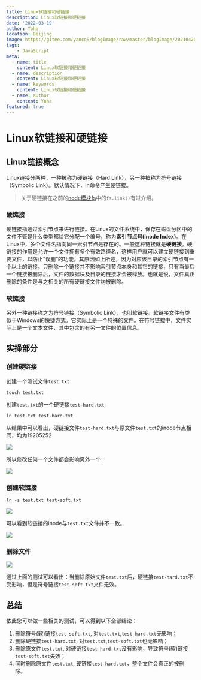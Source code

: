 ```yaml
---
title: Linux软链接和硬链接
description: Linux软链接和硬链接
date: '2022-03-19'
author: Yoha
location: Beijing
image: https://gitee.com/yancqS/blogImage/raw/master/blogImage/20210420224048.jpeg
tags:
    - JavaScript
meta:
  - name: title
    content: Linux软链接和硬链接
  - name: description
    content: Linux软链接和硬链接
  - name: keywords
    content: Linux软链接和硬链接
  - name: author
    content: Yoha
featured: true
---
```

# Linux软链接和硬链接

## Linux链接概念

Linux链接分两种，一种被称为硬链接（Hard Link），另一种被称为符号链接（Symbolic Link）。默认情况下，ln命令产生硬链接。

> 关于硬链接在之前的[node模块fs](https://yancqs.github.io/blog/2020/05/08/node-fs/)中的`fs.link()`有过介绍。

### 硬链接

硬链接指通过索引节点来进行链接。在Linux的文件系统中，保存在磁盘分区中的文件不管是什么类型都给它分配一个编号，称为**索引节点号(Inode Index)**。在Linux中，多个文件名指向同一索引节点是存在的。一般这种链接就是**硬链接**。硬链接的作用是允许一个文件拥有多个有效路径名，这样用户就可以建立硬链接到重要文件，以防止“误删”的功能。其原因如上所述，因为对应该目录的索引节点有一个以上的链接。只删除一个链接并不影响索引节点本身和其它的链接，只有当最后一个链接被删除后，文件的数据块及目录的链接才会被释放。也就是说，文件真正删除的条件是与之相关的所有硬链接文件均被删除。

### 软链接

另外一种链接称之为符号链接（Symbolic Link），也叫软链接。软链接文件有类似于Windows的快捷方式。它实际上是一个特殊的文件。在符号链接中，文件实际上是一个文本文件，其中包含的有另一文件的位置信息。

## 实操部分

### 创建硬链接

创建一个测试文件`test.txt`

```shell
touch test.txt
```

创建`test.txt`的一个硬链接`test-hard.txt`:

```shell
ln test.txt test-hard.txt
```

从结果中可以看出，硬链接文件`test-hard.txt`与原文件`test.txt`的inode节点相同，均为19205252

![](https://gitee.com/yancqS/blogImage/raw/master/blogImage/20220319204935.png)

所以修改任何一个文件都会影响另外一个：

![](https://gitee.com/yancqS/blogImage/raw/master/blogImage/20220319205209.png)

### 创建软链接

```shell
ln -s test.txt test-soft.txt
```

![](https://gitee.com/yancqS/blogImage/raw/master/blogImage/20220319205531.png)

可以看到软链接的inode与`test.txt`文件并不一致。

![](https://gitee.com/yancqS/blogImage/raw/master/blogImage/20220319205949.png)

### 删除文件

![](https://gitee.com/yancqS/blogImage/raw/master/blogImage/20220319212109.jpeg)

通过上面的测试可以看出：当删除原始文件`test.txt`后，硬链接`test-hard.txt`不受影响，但是符号链接`test-soft.txt`文件无效。

## 总结

依此您可以做一些相关的测试，可以得到以下全部结论：
1. 删除符号(软)链接`test-soft.txt`, 对`test.txt`,`test-hard.txt`无影响；
2. 删除硬链接`test-hard.txt`, 对`test.txt`,`test-soft.txt`也无影响；
3. 删除原文件`test.txt`, 对硬链接`test-hard.txt`没有影响，导致符号(软)链接`test-soft.txt`失效；
4. 同时删除原文件`test.txt`, 硬链接`test-hard.txt`，整个文件会真正的被删除。
